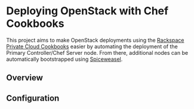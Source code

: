 # Deploying OpenStack with Chef Cookbooks
This project aims to make OpenStack deployments using the [Rackspace Private Cloud Cookbooks](https://github.com/rcbops/chef-cookbooks) easier by automating the deployment of the Primary Controller/Chef Server node. From there, additional nodes can be automatically bootstrapped using [Spiceweasel](https://github.com/mattray/spiceweasel).

## Overview

## Configuration
